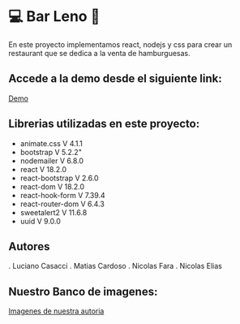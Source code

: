 # 💻 Bar Leno 🛒
En este proyecto implementamos react, nodejs y css para crear un restaurant
que se dedica a la venta de hamburguesas.


## Accede a la demo desde el siguiente link:

[Demo](https://tourmaline-dragon-01cd23.netlify.app/)

## Librerias utilizadas en este proyecto:
- animate.css   V 4.1.1
- bootstrap     V 5.2.2"
- nodemailer    V 6.8.0
- react         V 18.2.0
- react-bootstrap  V 2.6.0
- react-dom     V 18.2.0
- react-hook-form   V 7.39.4
- react-router-dom  V 6.4.3
- sweetalert2     V 11.6.8
- uuid         V 9.0.0

## Autores

. Luciano Casacci
. Matias Cardoso
. Nicolas Fara
. Nicolas Elias


## Nuestro Banco de imagenes:

[Imagenes de nuestra autoria](https://postimg.cc/gallery/rkKYJZN)


